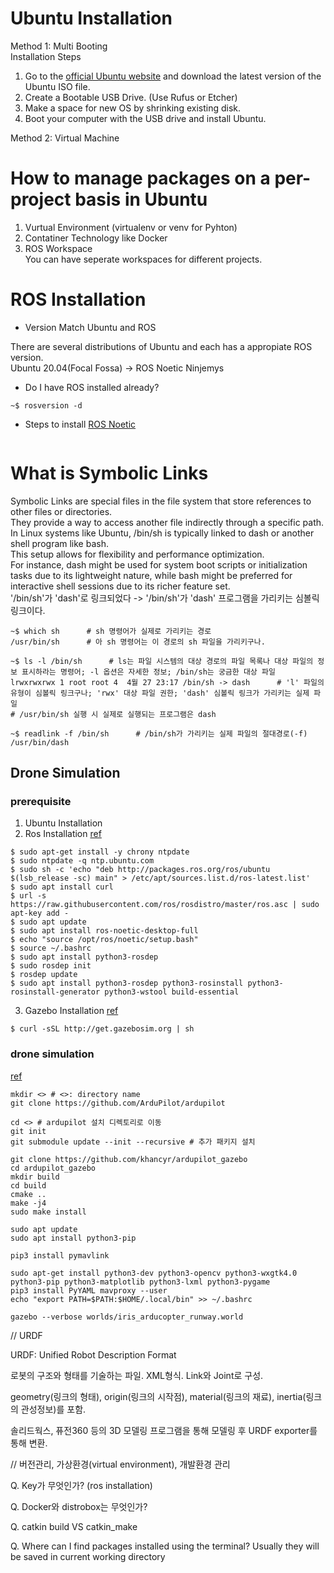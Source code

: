 # Ubuntu Installation
Method 1: Multi Booting</br>
Installation Steps
  1. Go to the [official Ubuntu website](https://ubuntu.com/download) and download the latest version of the Ubuntu ISO file.
  2. Create a Bootable USB Drive. (Use Rufus or Etcher)
  3. Make a space for new OS by shrinking existing disk.
  4. Boot your computer with the USB drive and install Ubuntu.

Method 2: Virtual Machine</br>

# How to manage packages on a per-project basis in Ubuntu
1. Vurtual Environment (virtualenv or venv for Pyhton)
2. Contatiner Technology like Docker
3. ROS Workspace</br>
You can have seperate workspaces for different projects.


# ROS Installation
- Version Match Ubuntu and ROS

There are several distributions of Ubuntu and each has a appropiate ROS version.</br>
Ubuntu 20.04(Focal Fossa) -> ROS Noetic Ninjemys</br>

- Do I have ROS installed already?
```
~$ rosversion -d
```

- Steps to install [ROS Noetic](http://wiki.ros.org/noetic/Installation/Ubuntu)
```

```

# What is Symbolic Links
Symbolic Links are special files in the file system that store references to other files or directories.</br>
They provide a way to access another file indirectly through a specific path.</br>
In Linux systems like Ubuntu, /bin/sh is typically linked to dash or another shell program like bash.</br>
This setup allows for flexibility and performance optimization.</br>
For instance, dash might be used for system boot scripts or initialization tasks due to its lightweight nature, while bash might be preferred for interactive shell sessions due to its richer feature set.</br>
'/bin/sh'가 'dash'로 링크되었다 -> '/bin/sh'가 'dash' 프로그램을 가리키는 심볼릭 링크이다.</br>
```
~$ which sh      # sh 명령어가 실제로 가리키는 경로
/usr/bin/sh      # 아 sh 명령어는 이 경로의 sh 파일을 가리키구나.

~$ ls -l /bin/sh      # ls는 파일 시스템의 대상 경로의 파일 목록나 대상 파일의 정보 표시하라는 명령어; -l 옵션은 자세한 정보; /bin/sh는 궁금한 대상 파일
lrwxrwxrwx 1 root root 4  4월 27 23:17 /bin/sh -> dash      # 'l' 파일의 유형이 심볼릭 링크구나; 'rwx' 대상 파일 권한; 'dash' 심볼릭 링크가 가리키는 실제 파일
# /usr/bin/sh 실행 시 실제로 실행되는 프로그램은 dash

~$ readlink -f /bin/sh      # /bin/sh가 가리키는 실제 파일의 절대경로(-f)
/usr/bin/dash
```

## Drone Simulation

### prerequisite
1. Ubuntu Installation
2. Ros Installation
[ref](https://velog.io/@emdydqortkgh/ROS-Noetic-%EC%84%A4%EC%B9%98-Ubuntu-20.04)
```
$ sudo apt-get install -y chrony ntpdate
$ sudo ntpdate -q ntp.ubuntu.com
$ sudo sh -c 'echo "deb http://packages.ros.org/ros/ubuntu $(lsb_release -sc) main" > /etc/apt/sources.list.d/ros-latest.list'
$ sudo apt install curl
$ url -s https://raw.githubusercontent.com/ros/rosdistro/master/ros.asc | sudo apt-key add -
$ sudo apt update
$ sudo apt install ros-noetic-desktop-full
$ echo "source /opt/ros/noetic/setup.bash"
$ source ~/.bashrc
$ sudo apt install python3-rosdep
$ sudo rosdep init
$ rosdep update
$ sudo apt install python3-rosdep python3-rosinstall python3-rosinstall-generator python3-wstool build-essential
```
3. Gazebo Installation
[ref](https://classic.gazebosim.org/tutorials?tut=install_ubuntu)
```
$ curl -sSL http://get.gazebosim.org | sh
```
### drone simulation

[ref](https://mkdrone.tistory.com/2)
```
mkdir <> # <>: directory name
git clone https://github.com/ArduPilot/ardupilot

cd <> # ardupilot 설치 디렉토리로 이동
git init
git submodule update --init --recursive # 추가 패키지 설치

git clone https://github.com/khancyr/ardupilot_gazebo
cd ardupilot_gazebo
mkdir build
cd build
cmake ..
make -j4
sudo make install

sudo apt update
sudo apt install python3-pip

pip3 install pymavlink

sudo apt-get install python3-dev python3-opencv python3-wxgtk4.0 python3-pip python3-matplotlib python3-lxml python3-pygame
pip3 install PyYAML mavproxy --user
echo "export PATH=$PATH:$HOME/.local/bin" >> ~/.bashrc

gazebo --verbose worlds/iris_arducopter_runway.world
```

// URDF

URDF: Unified Robot Description Format

로봇의 구조와 형태를 기술하는 파일. XML형식. Link와 Joint로 구성.

geometry(링크의 형태), origin(링크의 시작점), material(링크의 재료), inertia(링크의 관성정보)를 포함.

솔리드웍스, 퓨전360 등의 3D 모델링 프로그램을 통해 모델링 후 URDF exporter를 통해 변환.

// 버전관리, 가상환경(virtual environment), 개발환경 관리





Q. Key가 무엇인가? (ros installation)

Q. Docker와 distrobox는 무엇인가?

Q. catkin build VS catkin_make

Q. Where can I find packages installed using the terminal?
Usually they will be saved in current working directory
